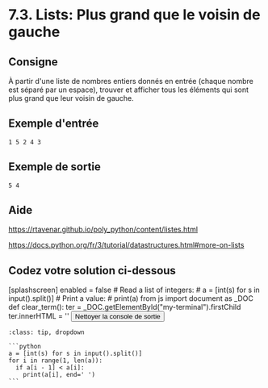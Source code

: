 # 7.3. Lists: Plus grand que le voisin de gauche

## Consigne

À partir d'une liste de nombres entiers donnés en entrée (chaque nombre est séparé par un espace), trouver et afficher tous les éléments qui sont plus grand que leur voisin de gauche.

## Exemple d'entrée

```
1 5 2 4 3
```

## Exemple de sortie

```
5 4
```

## Aide

https://rtavenar.github.io/poly_python/content/listes.html

https://docs.python.org/fr/3/tutorial/datastructures.html#more-on-lists

## Codez votre solution ci-dessous

<py-config>
    [splashscreen]
        enabled = false
</py-config>
<py-repl>
    # Read a list of integers:
# a = [int(s) for s in input().split()]
# Print a value:
# print(a)
</py-repl>
<py-terminal id="my-terminal"></py-terminal>
<py-script>
from js import document as _DOC
def clear_term():
    ter = _DOC.getElementById("my-terminal").firstChild
    ter.innerHTML = ''
</py-script>
<button py-click="clear_term()" id="clear-terminal" class="py-button">Nettoyer la console de sortie</button>


````{admonition} Cliquez ici pour voir la solution
:class: tip, dropdown

```python
a = [int(s) for s in input().split()]
for i in range(1, len(a)):
  if a[i - 1] < a[i]:
    print(a[i], end=' ')
```
````
